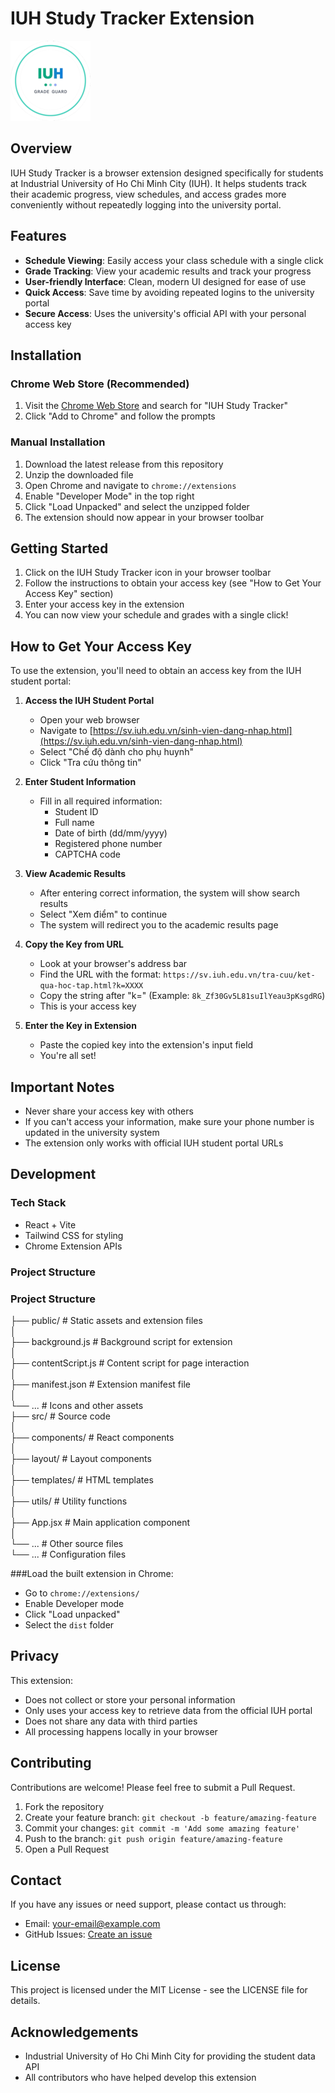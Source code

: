 # IUH Study Tracker Extension

![Logo](public/icon128.png)

## Overview

IUH Study Tracker is a browser extension designed specifically for students at Industrial University of Ho Chi Minh City (IUH). It helps students track their academic progress, view schedules, and access grades more conveniently without repeatedly logging into the university portal.

## Features

- **Schedule Viewing**: Easily access your class schedule with a single click
- **Grade Tracking**: View your academic results and track your progress
- **User-friendly Interface**: Clean, modern UI designed for ease of use
- **Quick Access**: Save time by avoiding repeated logins to the university portal
- **Secure Access**: Uses the university's official API with your personal access key

## Installation

### Chrome Web Store (Recommended)
1. Visit the [Chrome Web Store](https://chrome.google.com/webstore) and search for "IUH Study Tracker"
2. Click "Add to Chrome" and follow the prompts

### Manual Installation
1. Download the latest release from this repository
2. Unzip the downloaded file
3. Open Chrome and navigate to `chrome://extensions`
4. Enable "Developer Mode" in the top right
5. Click "Load Unpacked" and select the unzipped folder
6. The extension should now appear in your browser toolbar

## Getting Started

1. Click on the IUH Study Tracker icon in your browser toolbar
2. Follow the instructions to obtain your access key (see "How to Get Your Access Key" section)
3. Enter your access key in the extension
4. You can now view your schedule and grades with a single click!

## How to Get Your Access Key

To use the extension, you'll need to obtain an access key from the IUH student portal:

1. **Access the IUH Student Portal**
   - Open your web browser
   - Navigate to [https://sv.iuh.edu.vn/sinh-vien-dang-nhap.html](https://sv.iuh.edu.vn/sinh-vien-dang-nhap.html)
   - Select "Chế độ dành cho phụ huynh"
   - Click "Tra cứu thông tin"

2. **Enter Student Information**
   - Fill in all required information:
     - Student ID
     - Full name
     - Date of birth (dd/mm/yyyy)
     - Registered phone number
     - CAPTCHA code

3. **View Academic Results**
   - After entering correct information, the system will show search results
   - Select "Xem điểm" to continue
   - The system will redirect you to the academic results page

4. **Copy the Key from URL**
   - Look at your browser's address bar
   - Find the URL with the format: `https://sv.iuh.edu.vn/tra-cuu/ket-qua-hoc-tap.html?k=XXXX`
   - Copy the string after "k=" (Example: `8k_Zf30Gv5L81suIlYeau3pKsgdRG`)
   - This is your access key

5. **Enter the Key in Extension**
   - Paste the copied key into the extension's input field
   - You're all set!

## Important Notes

- Never share your access key with others
- If you can't access your information, make sure your phone number is updated in the university system
- The extension only works with official IUH student portal URLs

## Development

### Tech Stack
- React + Vite
- Tailwind CSS for styling
- Chrome Extension APIs

### Project Structure
### Project Structure  
├── public/ # Static assets and extension files <br>
│ <br>
├── background.js # Background script for extension <br>
│ <br>
├── contentScript.js # Content script for page interaction <br>
│ <br>
├── manifest.json # Extension manifest file <br>
│ <br>
└── ... # Icons and other assets <br>
├── src/ # Source code <br>
│ <br>
├── components/ # React components <br>
│ <br>
├── layout/ # Layout components <br>
│ <br>
├── templates/ # HTML templates <br>
│ <br>
├── utils/ # Utility functions <br>
│ <br>
├── App.jsx # Main application component <br>
│ <br>
└── ... # Other source files <br>
└── ... # Configuration files  

###Load the built extension in Chrome:
- Go to `chrome://extensions/`
- Enable Developer mode
- Click "Load unpacked"
- Select the `dist` folder
## Privacy

This extension:
- Does not collect or store your personal information
- Only uses your access key to retrieve data from the official IUH portal
- Does not share any data with third parties
- All processing happens locally in your browser
## Contributing

Contributions are welcome! Please feel free to submit a Pull Request.

1. Fork the repository
2. Create your feature branch: `git checkout -b feature/amazing-feature`
3. Commit your changes: `git commit -m 'Add some amazing feature'`
4. Push to the branch: `git push origin feature/amazing-feature`
5. Open a Pull Request

## Contact

If you have any issues or need support, please contact us through:

- Email: your-email@example.com
- GitHub Issues: [Create an issue](https://github.com/your-username/IUH_Study_Tracker_Extension/issues)

## License

This project is licensed under the MIT License - see the LICENSE file for details.

## Acknowledgements

- Industrial University of Ho Chi Minh City for providing the student data API
- All contributors who have helped develop this extension
